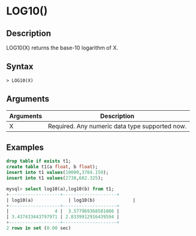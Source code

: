 # **LOG10()**

## **Description**

LOG10(X) returns the base-10 logarithm of X.

## **Syntax**

```
> LOG10(X)
```

## **Arguments**

| Arguments | Description                                    |
|-----------|------------------------------------------------|
| X         | Required. Any numeric data type supported now. |

## **Examples**

```sql
drop table if exists t1;
create table t1(a float, b float);
insert into t1 values(10000,3784.159);
insert into t1 values(2738,682.325);

mysql> select log10(a),log10(b) from t1;
+-------------------+--------------------+
| log10(a)             | log10(b)              |
+-------------------+--------------------+
|                 4 |  3.577969368581086 |
| 3.437433443797971 | 2.8339912916439594 |
+-------------------+--------------------+
2 rows in set (0.00 sec)
```
